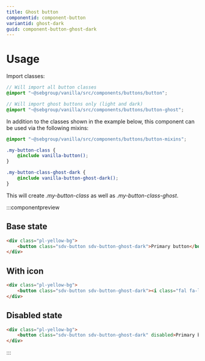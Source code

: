 ```yaml
---
title: Ghost button
componentid: component-button
variantid: ghost-dark
guid: component-button-ghost-dark
---
```

# Usage
Import classes:
```scss
// Will import all button classes
@import "~@sebgroup/vanilla/src/components/buttons/button";

// Will import ghost buttons only (light and dark)
@import "~@sebgroup/vanilla/src/components/buttons/button-ghost";
```

In addition to the classes shown in the example below, this component can be used via the following mixins:
```scss
@import "~@sebgroup/vanilla/src/components/buttons/button-mixins";

.my-button-class {
    @include vanilla-button();
}

.my-button-class-ghost-dark {
    @include vanilla-button-ghost-dark();
}
```
This will create <i>.my-button-class</i> as well as <i>.my-button-class-ghost</i>.

:::componentpreview
## Base state
```html
<div class="pl-yellow-bg">
    <button class="sdv-button sdv-button-ghost-dark">Primary button</button>
</div>
```

## With icon
```html
<div class="pl-yellow-bg">
    <button class="sdv-button sdv-button-ghost-dark"><i class="fal fa-lock sdv-icon-left"></i>Primary button</button>
</div>
```

## Disabled state
```html
<div class="pl-yellow-bg">
    <button class="sdv-button sdv-button-ghost-dark" disabled>Primary button</button>
</div>
```
:::

